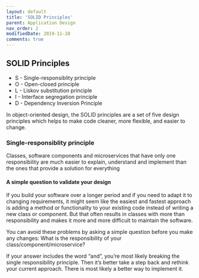 ```yaml
---
layout: default
title: 'SOLID Principles'
parent: Application Design
nav_order: 2
modifiedDate: 2019-11-28
comments: true
---
```

## SOLID Principles

* S&nbsp;- Single-responsiblity principle
* O&nbsp;- Open-closed principle
* L&nbsp;- Liskov substitution principle
* I&nbsp;- Interface segregation principle
* D&nbsp;- Dependency Inversion Principle

In object-oriented design, the SOLID principles are a set of five design principles which helps to make code cleaner, more flexible, and easier to change.

### Single-responsiblity principle

  Classes, software components and microservices that have only one responsibility are much easier to explain, understand and implement than the ones that provide a solution for everything

#### A simple question to validate your design

  If you build your software over a longer period and if you need to adapt it to changing requirements, it might seem like the easiest and fastest approach is adding a method or functionality to your existing code instead of writing a new class or component. But that often results in classes with more than responsibility and makes it more and more difficult to maintain the software.

  You can avoid these problems by asking a simple question before you make any changes: What is the responsibility of your class/component/microservice?

  If your answer includes the word “and”, you’re most likely breaking the single responsibility principle. Then it’s better take a step back and rethink your current approach. There is most likely a better way to implement it.
